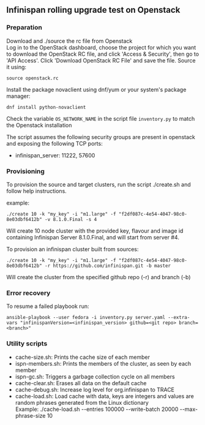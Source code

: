 ## Infinispan rolling upgrade test on Openstack

### Preparation

Download and ./source the rc file from Openstack  
Log in to the OpenStack dashboard, choose the project for which you want  
to download the OpenStack RC file, and click 'Access & Security', then go to 'API Access'. 
Click 'Download OpenStack RC File' and save the file. Source it using: 

```
source openstack.rc
```

Install the package novaclient using dnf/yum or your system's package manager:

```
dnf install python-novaclient
```

Check the variable ```OS_NETWORK_NAME``` in the script file ```inventory.py``` to 
match the Openstack installation

The script assumes the following security groups are present in openstack and exposing the following TCP ports:

* infinispan_server: 11222, 57600


### Provisioning

To provision the source and target clusters, run the script ./create.sh and follow help instructions.

example:

```
./create 10 -k "my_key" -i "m1.large" -f "f2df087c-4e54-4047-98c0-8e03dbf6412b" -v 8.1.0.Final -s 4
```

Will create 10 node cluster with the provided key, flavour and image id containing Infinispan Server 8.1.0.Final, and will start from server #4.

To provision an infinispan cluster built from sources:

```
./create 10 -k "my_key" -i "m1.large" -f "f2df087c-4e54-4047-98c0-8e03dbf6412b" -r https://github.com/infinispan.git -b master
```

Will create the cluster from the specified github repo (-r) and branch (-b) 

### Error recovery

To resume a failed playbook run:

```
ansible-playbook --user fedora -i inventory.py server.yaml --extra-vars "infinispanVersion=<infinispan_version> github=<git repo> branch=<branch>"
```

### Utility scripts

* cache-size.sh:   Prints the cache size of each member
* ispn-members.sh: Prints the members of the cluster, as seen by each member
* ispn-gc.sh:      Triggers a garbage collection cycle on all members
* cache-clear.sh:  Erases all data on the default cache
* cache-debug.sh:  Increase log level for org.infinispan to TRACE
* cache-load.sh:   Load cache with data, keys are integers and values are random phrases generated from the Linux dictionary  
                   Example: ./cache-load.sh --entries 100000 --write-batch 20000 --max-phrase-size 10
